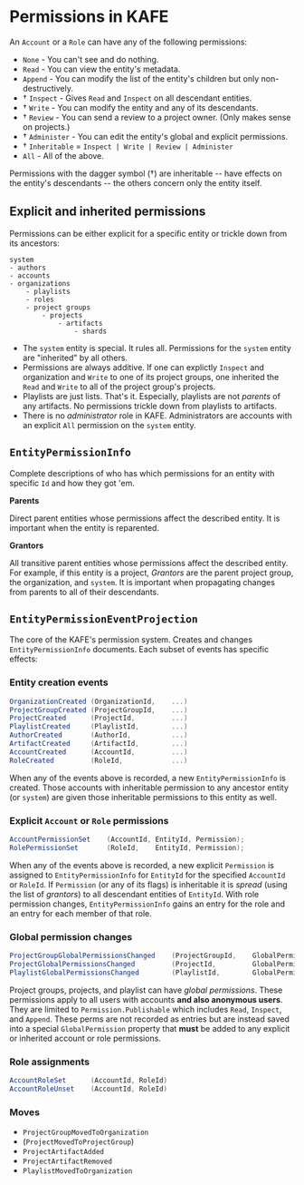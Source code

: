 # Permissions in KAFE

An `Account` or a `Role` can have any of the following permissions:

- `None` - You can't see and do nothing.
- `Read` - You can view the entity's metadata.
- `Append` - You can modify the list of the entity's children but only non-destructively.
- † `Inspect` - Gives `Read` and `Inspect` on all descendant entities.
- † `Write` - You can modify the entity and any of its descendants.
- † `Review` - You can send a review to a project owner. (Only makes sense on projects.)
- † `Administer` - You can edit the entity's global and explicit permissions.
- † `Inheritable` = `Inspect | Write | Review | Administer`
- `All` - All of the above.

Permissions with the dagger symbol (†) are inheritable -- have effects on the entity's descendants -- the others concern only the entity itself.

## Explicit and inherited permissions

Permissions can be either explicit for a specific entity or trickle down from its ancestors:

```
system
- authors
- accounts
- organizations
    - playlists
    - roles
    - project groups
        - projects
            - artifacts
                - shards
```

- The `system` entity is special. It rules all. Permissions for the `system` entity are "inherited" by all others.
- Permissions are always additive. If one can explictly `Inspect` and organization and `Write` to one of its project groups, one inherited the `Read` and `Write` to all of the project group's projects.
- Playlists are just lists. That's it. Especially, playlists are not _parents_ of any artifacts. No permissions trickle down from playlists to artifacts.
- There is no _administrator_ role in KAFE. Administrators are accounts with an explicit `All` permission on the `system` entity.

## `EntityPermissionInfo`

Complete descriptions of who has which permissions for an entity with specific `Id` and how they got 'em. 

**Parents**

Direct parent entities whose permissions affect the described entity.
It is important when the entity is reparented.

**Grantors**

All transitive parent entities whose permissions affect the described entity.
For example, if this entity is a project, _Grantors_ are the parent project group, the organization, and `system`.
It is important when propagating changes from parents to all of their descendants.


## `EntityPermissionEventProjection`

The core of the KAFE's permission system.
Creates and changes `EntityPermissionInfo` documents.
Each subset of events has specific effects:

### Entity creation events

```csharp
OrganizationCreated (OrganizationId,    ...)
ProjectGroupCreated (ProjectGroupId,    ...)
ProjectCreated      (ProjectId,         ...)
PlaylistCreated     (PlaylistId,        ...)
AuthorCreated       (AuthorId,          ...)
ArtifactCreated     (ArtifactId,        ...)
AccountCreated      (AccountId,         ...)
RoleCreated         (RoleId,            ...)
```

When any of the events above is recorded, a new `EntityPermissionInfo` is created.
Those accounts with inheritable permission to any ancestor entity (or `system`) are given those inheritable permissions to this entity as well.


### Explicit `Account` or `Role` permissions

```csharp
AccountPermissionSet    (AccountId, EntityId, Permission);
RolePermissionSet       (RoleId,    EntityId, Permission);
```

When any of the events above is recorded, a new explicit `Permission` is assigned to `EntityPermissionInfo` for `EntityId` for the specified `AccountId` or `RoleId`.
If `Permission` (or any of its flags) is inheritable it is _spread_ (using the list of _grantors_) to all descendant entities of `EntityId`. 
With role permission changes, `EntityPermissionInfo` gains an entry for the role and an entry for each member of that role.


### Global permission changes

```csharp
ProjectGroupGlobalPermissionsChanged    (ProjectGroupId,    GlobalPermissions)
ProjectGlobalPermissionsChanged         (ProjectId,         GlobalPermissions)
PlaylistGlobalPermissionsChanged        (PlaylistId,        GlobalPermissions)
```

Project groups, projects, and playlist can have _global permissions_.
These permissions apply to all users with accounts **and also anonymous users**.
They are limited to `Permission.Publishable` which includes `Read`, `Inspect`, and `Append`.
These perms are not recorded as entries but are instead saved into a special `GlobalPermission` property that **must** be added to any explicit or inherited account or role permissions.


### Role assignments

```csharp
AccountRoleSet      (AccountId, RoleId)
AccountRoleUnset    (AccountId, RoleId)
```


### Moves

- `ProjectGroupMovedToOrganization`
- (`ProjectMovedToProjectGroup`)
- `ProjectArtifactAdded`
- `ProjectArtifactRemoved`
- `PlaylistMovedToOrganization`

